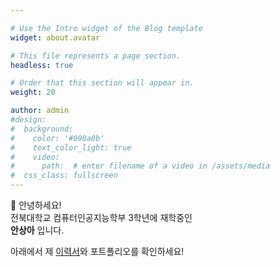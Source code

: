 ```yaml
---

# Use the Intro widget of the Blog template
widget: about.avatar

# This file represents a page section.
headless: true

# Order that this section will appear in.
weight: 20

author: admin
#design:
#  background:
#    color: '#090a0b'
#    text_color_light: true
#    video:
#      path:  # enter filename of a video in /assets/media
#  css_class: fullscreen
---
```

<p class="intro-text">
    👋 안녕하세요!<br>
    전북대학교 컴퓨터인공지능학부 3학년에 재학중인 <br>
    <strong>안상아</strong> 입니다.
</p>

아래에서 제 [이력서](/resume/)와 포트폴리오를 확인하세요!

